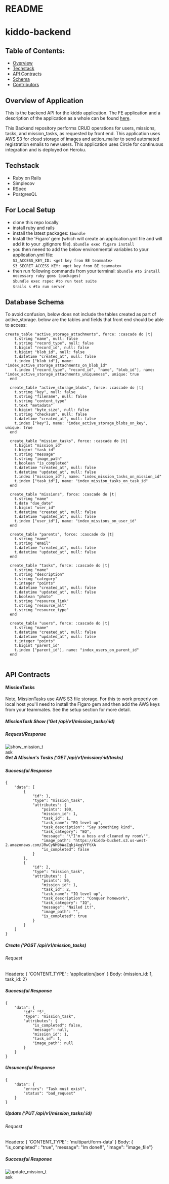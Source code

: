# README
# kiddo-backend

## Table of Contents:

- [Overview](#overview)
- [Techstack](#techstack)
- [API Contracts](#api-contracts)
- [Schema](#schema)
- [Contributors](#contributors)

## Overview of Application
This is the backend API for the kiddo application.  The FE application and a description of the application as a whole can be found [here](https://github.com/kiddo-capstone/kiddo-frontend). 

This Backend repository performs CRUD operations for users, missions, tasks, and mission_tasks, as requested by front end.  This application uses AWS S3 for cloud storage of images and action_mailer to send automated registration emails to new users.  This application uses Circle for continuous integration and is deployed on Heroku.  


## Techstack

- Ruby on Rails
- Simplecov
- RSpec
- PostgresQL

## For Local Setup
- clone this repo locally
- install ruby and rails
- install the latest packages:
`$bundle`
- Install the 'Figaro' gem (which will create an application.yml file and will add it to your .gitignore file).
`$bundle exec figaro install`<br>
- you then neeed to add the below environmental variables to your application.yml file:<br>
`S3_ACCESS_KEY_ID: <get key from BE teammate>`<br>
`S3_SECRET_ACCESS_KEY: <get key from BE teammate>`<br>
- then run following commands from your terminal:
`$bundle #to install necessary ruby gems (packages)`<br>
`$bundle exec rspec #to run test suite`<br>
`$rails s #to run server`<br>

## Database Schema
To avoid confusion, below does not include the tables created as part of active_storage.  below are the tables and fields that front end should be able to access:
```
create_table "active_storage_attachments", force: :cascade do |t|
    t.string "name", null: false
    t.string "record_type", null: false
    t.bigint "record_id", null: false
    t.bigint "blob_id", null: false
    t.datetime "created_at", null: false
    t.index ["blob_id"], name: "index_active_storage_attachments_on_blob_id"
    t.index ["record_type", "record_id", "name", "blob_id"], name: "index_active_storage_attachments_uniqueness", unique: true
  end

  create_table "active_storage_blobs", force: :cascade do |t|
    t.string "key", null: false
    t.string "filename", null: false
    t.string "content_type"
    t.text "metadata"
    t.bigint "byte_size", null: false
    t.string "checksum", null: false
    t.datetime "created_at", null: false
    t.index ["key"], name: "index_active_storage_blobs_on_key", unique: true
  end

  create_table "mission_tasks", force: :cascade do |t|
    t.bigint "mission_id"
    t.bigint "task_id"
    t.string "message"
    t.string "image_path"
    t.boolean "is_completed"
    t.datetime "created_at", null: false
    t.datetime "updated_at", null: false
    t.index ["mission_id"], name: "index_mission_tasks_on_mission_id"
    t.index ["task_id"], name: "index_mission_tasks_on_task_id"
  end

  create_table "missions", force: :cascade do |t|
    t.string "name"
    t.date "due_date"
    t.bigint "user_id"
    t.datetime "created_at", null: false
    t.datetime "updated_at", null: false
    t.index ["user_id"], name: "index_missions_on_user_id"
  end

  create_table "parents", force: :cascade do |t|
    t.string "name"
    t.string "email"
    t.datetime "created_at", null: false
    t.datetime "updated_at", null: false
  end

  create_table "tasks", force: :cascade do |t|
    t.string "name"
    t.string "description"
    t.string "category"
    t.integer "points"
    t.datetime "created_at", null: false
    t.datetime "updated_at", null: false
    t.boolean "photo"
    t.string "resource_link"
    t.string "resource_alt"
    t.string "resource_type"
  end

  create_table "users", force: :cascade do |t|
    t.string "name"
    t.datetime "created_at", null: false
    t.datetime "updated_at", null: false
    t.integer "points"
    t.bigint "parent_id"
    t.index ["parent_id"], name: "index_users_on_parent_id"
  end
  
  ```


## API Contracts

#### MissionTasks
Note, MissionTasks use AWS S3 file storage.  For this to work properly on local host you'll need to install the Figaro gem and then add the AWS keys from your teammates.  See the setup section for more detail.  

##### MissionTask Show ('Get /api/v1/mission_tasks/:id)
##### Request/Response
<img src="show_mission_task.png"
     alt="show_mission_task"
     style="float: left; margin-right: 600px;" />


##### Get A Mission's Tasks ('GET /api/v1/mission/:id/tasks)
##### Successful Response
```
{
    "data": [
        {
            "id": 1,
            "type": "mission_task",
            "attributes": {
                "points": 100,
                "mission_id": 1,
                "task_id": 1,
                "task_name": "EQ level up",
                "task_description": "Say something kind",
                "task_category": "EQ",
                "message": "\"I'm a boss and cleaned my room\"",
                "image_path": "https://kiddo-bucket.s3.us-west-2.amazonaws.com/JRwCyNM9bWaZqkj4egVYFtXA
                "is_completed": false
            }
        },
        {
            "id": 2,
            "type": "mission_task",
            "attributes": {
                "points": 50,
                "mission_id": 1,
                "task_id": 2,
                "task_name": "IQ level up",
                "task_description": "Conquer homework",
                "task_category": "IQ",
                "message": "Nailed it!",
                "image_path": "",
                "is_completed": true
            }
        }
    ]
}
```

##### Create ('POST /api/v1/mission_tasks)
###### Request 
Headers: { 'CONTENT_TYPE' : 'application/json' }
Body: {mission_id: 1, task_id: 2}
##### Successful Response
```
{
    "data": {
        "id": "5",
        "type": "mission_task",
        "attributes": {
            "is_completed": false,
            "message": null,
            "mission_id": 1,
            "task_id": 1,
            "image_path": null
        }
    }
}
```
##### Unsuccesful Response
```
{
    "data": {
        "errors": "Task must exist",
        "status": "bad_request"
    }
}
```

##### Update ('PUT /api/v1/mission_tasks/:id)
###### Request 
Headers: { 'CONTENT_TYPE' : 'multipart/form-data' }
Body: { "is_completed" : "true", "message": "Im done!!", "image": "image_file"}
##### Successful Response
<img src="update_mission_task.png"
     alt="update_mission_task"
     style="float: left; margin-right: 600px;" />
```
{
    "data": {
        "id": "1",
        "type": "mission_task",
        "attributes": {
            "is_completed": true,
            "message": "\"Im done!!"\",
            "mission_id": 1,
            "task_id": 1,
            "image_path": "https://kiddo-bucket.s3.us-west-2.amazonaws.com/JRwCyNM9bWaZqkj4egVYFtXA
        }
    }
}
```
##### Unsuccesful Response
```
{
    "data": {
        "errors": "mission task does not exist.",
        "status": "bad_request"
    }
}
```


#### Users
##### Index (`GET /api/vi/users`)
###### Successful Response
```
{
    "data": [
        {
            "id": "1",
            "type": "user",
            "attributes": {
                "name": "Calvin",
                "points": 125
            }
        },
        {
            "id": "2",
            "type": "user",
            "attributes": {
                "name": "Hobbes",
                points: 421
            }
        }
    ]
}
```

##### Show (`GET /api/vi/users/1`)
###### Successful Response
```
{
    "data": {
        "id": "1",
        "type": "user",
        "attributes": {
            "name": "Calvin",
            "points": 125
        }
    }
}
```

##### Create (`POST /api/vi/users`)
###### Request Structure

```
headers: 'CONTENT_TYPE' => 'application/json'
body: {"name": "John"}
```
###### Successful Response
```
{
    "data": {
        "id": "3",
        "type": "user",
        "attributes": {
            "name": "John",
            "points": 0
        }
    }
}
```

##### DESTROY (`DELETE /api/vi/users/1`)

###### Successful Response
```
204 Response No Content
```

#### Parents
##### Create (`POST /api/v1/parents`)

```
headers: 'CONTENT_TYPE' => 'application/json'
body: {"name": "John"
       "email: "John@johnmail.com"
    }

```
###### Successful Response
```
{
    "data": {
        "id": "3",
        "type": "user",
        "attributes": {
            "name": "John",
            "email": "John@johnmail.com"
        }
        "relationships": {
            "users": {
                "data": {
                    "id": "1"
                    "name": "Joey"
                    "points": 0
                    }
                 }
              }
          }
    }
}
```


#### Missions
##### Create (`POST /api/v1/missions`)

###### Request Structure
```
headers: 'CONTENT_TYPE' => 'application/json'
body: {"name": "Weekly chores", "due_date": "2001-02-03", "user_id"=>515}
```

###### Successful Response
```
{ 'data' => { 'id' => '304',
              'type' => 'mission',
              'attributes' => { 'name' => 'Weekly chores',
                                'due_date' => '2001-02-03',
                                'user_id' => 487,
                                'created_at' => '2021-02-21T04:05:24.749Z',
                                'updated_at' => '2021-02-21T04:05:24.749Z' } } }
```
###### Unsuccessful Response
```
{"data"=>{"errors"=>"Name can't be blank", "status"=>"bad_request"}}
```
##### Index (`GET /api/v1/missions`)

###### Successful Response
```
{ 'data' =>
  [{ 'id' => '320',
     'type' => 'mission',
     'attributes' => { 'name' => 'Weekly otter chores',
                       'due_date' => '2021-02-26', 
                       'user_id' => 513,
                       'created_at' => '2021-02-21T00:00:00.000Z',
                       'updated_at' => '2021-02-21T00:00:00.000Z' } },
   { 'id' => '321',
     'type' => 'mission',
     'attributes' => { 'name' => 'Weekly grasshopper chores',
                       'due_date' => '2021-02-26',
                       'user_id' => 514,
                       'created_at' => '2021-02-21T00:00:00.000Z',
                       'updated_at' => '2021-02-21T00:00:00.000Z' } }] }
```
#### Tasks
##### Create (`POST /api/v1/tasks`)

###### Request Structure
```
headers: 'CONTENT_TYPE' => 'application/json'
body: {"name":"test", "description":"testing", "category":"test", "points":3}
```

###### Successful Response
```
{
    "data": {
        "id": "4",
        "type": "task",
        "attributes": {
            "name": "test",
            "description": "testing",
            "category": "test",
            "points": 3
        }
    }
}
```
###### Unsuccessful Response
```
{
    "data": {
        "errors": "Name can't be blank",
        "status": 400
    }
}
```
##### Index (`GET /api/v1/tasks`)

###### Successful Response
```
{
    "data": [
        {
            "id": "1",
            "type": "task",
            "attributes": {
                "name": "EQ level up",
                "description": "Say something kind",
                "category": "EQ",
                "points": 100
            }
        },
        {
            "id": "2",
            "type": "task",
            "attributes": {
                "name": "IQ level up",
                "description": "Conquer homework",
                "category": "IQ",
                "points": 50
            }
        },
        {
            "id": "3",
            "type": "task",
            "attributes": {
                "name": "Special",
                "description": "Make your bed",
                "category": "Misc",
                "points": 1337
            }
        },
        {
            "id": "4",
            "type": "task",
            "attributes": {
                "name": "test",
                "description": "testing",
                "category": "test",
                "points": 3
            }
        }
    ]
}
```

## Schema


## Contributors

- Lola Dolinsky - [![LinkedIn][linkedin-shield]](https://www.linkedin.com/in/lola-dolinsky-15b5b01ba/) - [![GitHub][github-shield]](https://github.com/lo-la-do-li)

- Bailey Dunning - [![LinkedIn][linkedin-shield]](https://www.linkedin.com/in/baileydunning/) - [![GitHub][github-shield]](https://github.com/baileydunning)

- Scott Brabson - [![LinkedIn][linkedin-shield]](https://www.linkedin.com/in/scott-brabson/) - [![GitHub][github-shield]](https://github.com/brabbuss)

- Will Dunlap - [![LinkedIn][linkedin-shield]]() - [![GitHub][github-shield]](https://github.com/dunlapww)

- Brett Sherman - [![LinkedIn][linkedin-shield]](https://www.linkedin.com/in/brettshermanll/) - [![GitHub][github-shield]](https://github.com/BJSherman80)

- Shaun James - [![LinkedIn][linkedin-shield]](https://www.linkedin.com/in/shaun-james-2707a61bb/) - [![GitHub][github-shield]](https://github.com/ShaunDaneJames)

- Connor Ferguson - [![LinkedIn][linkedin-shield]](https://www.linkedin.com/in/connor-p-ferguson/) - [![GitHub][github-shield]](https://github.com/cpfergus1)


<!-- MARKDOWN LINKS & IMAGES -->
[linkedin-shield]: https://img.shields.io/badge/-LinkedIn-black.svg?style=flat-square&logo=linkedin&colorB=555
[github-shield]: https://img.shields.io/badge/-GitHub-black.svg?style=flat-square&logo=github&colorB=555
